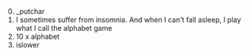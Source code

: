 0. _putchar 
1. I sometimes suffer from insomnia. And when I can't fall asleep, I play what I call the alphabet game
 2. 10 x alphabet
3. islower
